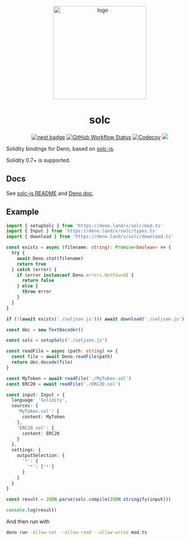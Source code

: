 <div align="center">

<img alt="logo" height="250px" src="https://bafkreicd4u5jhqcnhztqhi3dkvefx3ccooimkqca33ipjo4njyzfus5nfu.ipfs.dweb.link" />

# solc

[![nest badge][nest-badge]](https://nest.land/package/solc) [![GitHub Workflow Status][gh-actions-img]][github-actions] [![Codecov][cov-badge-url]][cov-url] [![][code-quality-img]][code-quality]

</div>

Solidity bindings for Deno, based on [solc-js](https://github.com/ethereum/solc-js).

Solidity 0.7+ is supported.

## Docs

See [solc-js README](https://github.com/ethereum/solc-js#readme) and [Deno doc](https://deno.land/x/solc@1.0.6/mod.ts).

## Example

```ts
import { setupSolc } from 'https://deno.land/x/solc/mod.ts'
import { Input } from 'https://deno.land/x/solc/types.ts'
import { download } from 'https://deno.land/x/solc/download.ts'

const exists = async (filename: string): Promise<boolean> => {
  try {
    await Deno.stat(filename)
    return true
  } catch (error) {
    if (error instanceof Deno.errors.NotFound) {
      return false
    } else {
      throw error
    }
  }
}

if (!(await exists('./soljson.js'))) await download('./soljson.js')

const dec = new TextDecoder()

const solc = setupSolc('./soljson.js')

const readFile = async (path: string) => {
  const file = await Deno.readFile(path)
  return dec.decode(file)
}

const MyToken = await readFile('./MyToken.sol')
const ERC20 = await readFile('./ERC20.sol')

const input: Input = {
  language: 'Solidity',
  sources: {
    'MyToken.sol': {
      content: MyToken
    },
    'ERC20.sol': {
      content: ERC20
    }
  },
  settings: {
    outputSelection: {
      '*': {
        '*': ['*']
      }
    }
  }
}

const result = JSON.parse(solc.compile(JSON.stringify(input)))

console.log(result)
```

And then run with

```sh
deno run -allow-net --allow-read --allow-write mod.ts
```

[code-quality-img]: https://img.shields.io/codefactor/grade/github/deno-web3/solc?style=for-the-badge&color=626890&
[code-quality]: https://www.codefactor.io/repository/github/deno-web3/solc
[nest-badge]: https://img.shields.io/badge/publushed%20on-nest.land-626890?style=for-the-badge
[cov-badge-url]: https://img.shields.io/coveralls/github/deno-web3/solc?style=for-the-badge&color=626890&
[cov-url]: https://coveralls.io/github/deno-web3/solc
[github-actions]: https://github.com/tinyhttp/deno-web3/solc
[gh-actions-img]: https://img.shields.io/github/actions/workflow/status/deno-web3/solc/main.yml?branch=master&style=for-the-badge&color=626890&label=&logo=github
